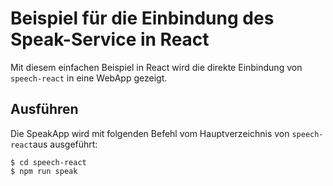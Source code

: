 # Beispiel für die Einbindung des Speak-Service in React

Mit diesem einfachen Beispiel in React wird die direkte Einbindung von `speech-react` in eine WebApp gezeigt.


## Ausführen

Die SpeakApp wird mit folgenden Befehl vom Hauptverzeichnis von `speech-react`aus ausgeführt:

    $ cd speech-react
    $ npm run speak

